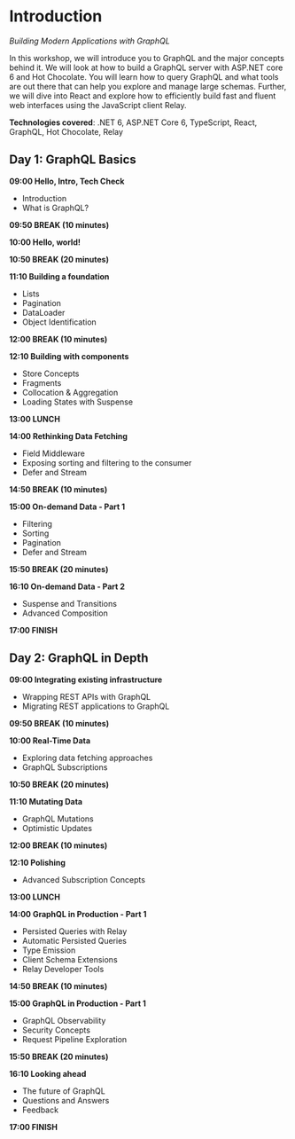 # Introduction

_Building Modern Applications with GraphQL_

In this workshop, we will introduce you to GraphQL and the major concepts behind it. We will look at how to build a GraphQL server with ASP.NET core 6 and Hot Chocolate. You will learn how to query GraphQL and what tools are out there that can help you explore and manage large schemas. Further, we will dive into React and explore how to efficiently build fast and fluent web interfaces using the JavaScript client Relay.

**Technologies covered**: .NET 6, ASP.NET Core 6, TypeScript, React, GraphQL, Hot Chocolate, Relay

## Day 1: GraphQL Basics

**09:00 Hello, Intro, Tech Check**

- Introduction
- What is GraphQL?

**09:50 BREAK (10 minutes)**

**10:00 Hello, world!**

**10:50 BREAK (20 minutes)**

**11:10 Building a foundation**

- Lists
- Pagination
- DataLoader
- Object Identification

**12:00 BREAK (10 minutes)**

**12:10 Building with components**

- Store Concepts
- Fragments
- Collocation & Aggregation
- Loading States with Suspense

**13:00 LUNCH**

**14:00 Rethinking Data Fetching**

- Field Middleware
- Exposing sorting and filtering to the consumer
- Defer and Stream

**14:50 BREAK (10 minutes)**

**15:00 On-demand Data - Part 1**

- Filtering
- Sorting
- Pagination
- Defer and Stream

**15:50 BREAK (20 minutes)**

**16:10 On-demand Data - Part 2**

- Suspense and Transitions
- Advanced Composition

**17:00 FINISH**

## Day 2: GraphQL in Depth

**09:00 Integrating existing infrastructure**

- Wrapping REST APIs with GraphQL
- Migrating REST applications to GraphQL

**09:50 BREAK (10 minutes)**

**10:00 Real-Time Data**

- Exploring data fetching approaches
- GraphQL Subscriptions

**10:50 BREAK (20 minutes)**

**11:10 Mutating Data**

- GraphQL Mutations
- Optimistic Updates

**12:00 BREAK (10 minutes)**

**12:10 Polishing**

- Advanced Subscription Concepts

**13:00 LUNCH**

**14:00 GraphQL in Production - Part 1**

- Persisted Queries with Relay
- Automatic Persisted Queries
- Type Emission
- Client Schema Extensions
- Relay Developer Tools

**14:50 BREAK (10 minutes)**

**15:00 GraphQL in Production - Part 1**

- GraphQL Observability
- Security Concepts
- Request Pipeline Exploration

**15:50 BREAK (20 minutes)**

**16:10 Looking ahead**

- The future of GraphQL
- Questions and Answers
- Feedback

**17:00 FINISH**
